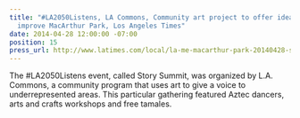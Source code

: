 ```yaml
---
title: "#LA2050Listens, LA Commons, Community art project to offer ideas on how to
  improve MacArthur Park, Los Angeles Times"
date: 2014-04-28 12:00:00 -07:00
position: 15
press_url: http://www.latimes.com/local/la-me-macarthur-park-20140428-story.html
---
```


The #LA2050Listens event, called Story Summit, was organized by L.A. Commons, a community program that uses art to give a voice to underrepresented areas. This particular gathering featured Aztec dancers, arts and crafts workshops and free tamales.
